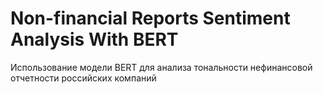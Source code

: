 # Non-financial Reports Sentiment Analysis With BERT
Использование модели BERT для анализа тональности нефинансовой отчетности российских компаний
